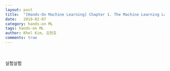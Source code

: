 ```yaml
---
layout: post
title:  "[Hands-On Machine Learning] Chapter 1. The Machine Learning Landscape"
date:   2019-02-07
category: hands-on ML
tags: hands-on ML
author: Khel Kim, 김현호
comments: true
---
```


<br><br>
실험실험
